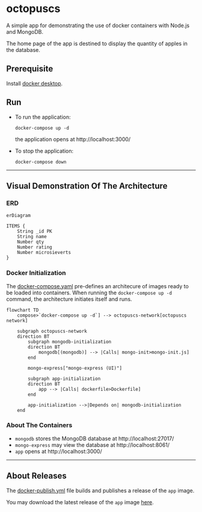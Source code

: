 # octopuscs

A simple app for demonstrating the use of docker containers with Node.js and MongoDB.

The home page of the app is destined to display the quantity of apples in the database.

## Prerequisite

Install [docker desktop](https://docs.docker.com/desktop/).

## Run

- To run the application:

  ```
  docker-compose up -d
  ```
  
  the application opens at http://localhost:3000/

- To stop the application:

  ```
  docker-compose down
  ```
---

## Visual Demonstration Of The Architecture

### ERD

```mermaid
erDiagram

ITEMS {
    String _id PK
    String name
    Number qty
    Number rating
    Number microsieverts
}

```

### Docker Initialization

The [docker-compose.yaml](docker-compose.yaml) pre-defines an architecure of 
images ready to be loaded into containers.
When running the `docker-compose up -d` command, the architecture initiates itself and runs.
```mermaid
flowchart TD
    compose>`docker-compose up -d`] --> octopuscs-network[octopuscs network]

    subgraph octopuscs-network
    direction BT
        subgraph mongodb-initialization
        direction BT
            mongodb[(mongodb)] --> |Calls| mongo-init>mongo-init.js]
        end

        mongo-express["mongo-express (UI)"]

        subgraph app-initialization
        direction BT
            app --> |Calls| dockerfile>Dockerfile]
        end

        app-initialization -->|Depends on| mongodb-initialization
    end
```

### About The Containers

- `mongodb` stores the MongoDB database at http://localhost:27017/
- `mongo-express` may view the database at http://localhost:8061/
- `app` opens at http://localhost:3000/

---

## About Releases

The [docker-publish.yml](.github/workflows/docker-publish.yml) file builds and publishes a release of the `app` image.

You may download the latest release of the `app` image [here](https://github.com/taljacob2/octopuscs/pkgs/container/octopuscs).

